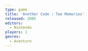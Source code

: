 ```yaml
---
type: game
title: 'Another Code : Two Memories'
released: 2005
editors: 
  - Nintendo
players: 1
genres:
  - Aventure
---
```

